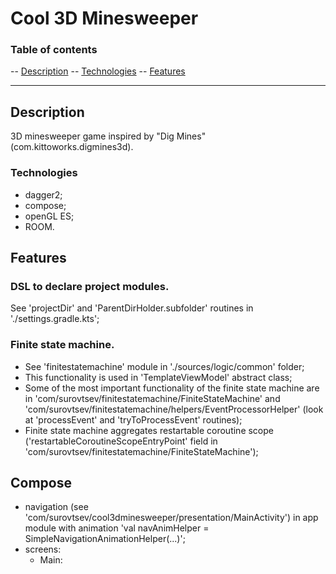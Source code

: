 # Cool 3D Minesweeper

### Table of contents
-- [Description](#description)
-- [Technologies](#technologies)
-- [Features](#features)

----
## Description
3D minesweeper game inspired by "Dig Mines" (com.kittoworks.digmines3d).


### Technologies
- dagger2;
- compose;
- openGL ES;
- ROOM.

## Features
### DSL to declare project modules.
See 'projectDir' and 'ParentDirHolder.subfolder' routines in './settings.gradle.kts';
### Finite state machine.
- See 'finitestatemachine' module in './sources/logic/common' folder;
- This functionality is used in 'TemplateViewModel' abstract class;
- Some of the most important functionality of the finite state machine are in 'com/surovtsev/finitestatemachine/FiniteStateMachine' and 'com/surovtsev/finitestatemachine/helpers/EventProcessorHelper' (look at 'processEvent' and 'tryToProcessEvent' routines);
- Finite state machine aggregates restartable coroutine scope ('restartableCoroutineScopeEntryPoint' field in 'com/surovtsev/finitestatemachine/FiniteStateMachine');
## Compose
- navigation (see 'com/surovtsev/cool3dminesweeper/presentation/MainActivity') in app module with animation 'val navAnimHelper = SimpleNavigationAnimationHelper(...)';
- screens:
    - Main: 
